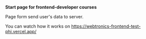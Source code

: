 <b>Start page for frontend-developer courses</b>

Page form send user's data to server.

You can watch how it works on https://webtronics-frontend-test-phi.vercel.app/
